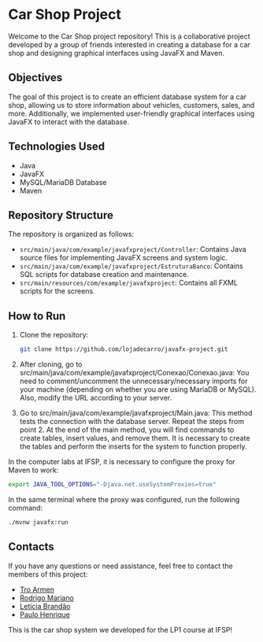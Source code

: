 # Car Shop Project

Welcome to the Car Shop project repository! This is a collaborative project developed by a group of friends interested in creating a database for a car shop and designing graphical interfaces using JavaFX and Maven.

## Objectives

The goal of this project is to create an efficient database system for a car shop, allowing us to store information about vehicles, customers, sales, and more. Additionally, we implemented user-friendly graphical interfaces using JavaFX to interact with the database.

## Technologies Used

- Java
- JavaFX
- MySQL/MariaDB Database
- Maven

## Repository Structure

The repository is organized as follows:

- `src/main/java/com/example/javafxproject/Controller`: Contains Java source files for implementing JavaFX screens and system logic.
- `src/main/java/com/example/javafxproject/EstruturaBanco`: Contains SQL scripts for database creation and maintenance.
- `src/main/resources/com/example/javafxproject`: Contains all FXML scripts for the screens.

## How to Run

1. Clone the repository:
   ```bash
   git clone https://github.com/lojadecarro/javafx-project.git


<!-- Remove the `.git` folder: 
```bash rm -rf .git 
``` 

Initialize a new Git repository, make commits, and push to your remote repository. -->


2. After cloning, go to src/main/java/com/example/javafxproject/Conexao/Conexao.java: You need to comment/uncomment the unnecessary/necessary imports for your machine (depending on whether you are using MariaDB or MySQL). Also, modify the URL according to your server.

3. Go to src/main/java/com/example/javafxproject/Main.java: This method tests the connection with the database server. Repeat the steps from point 2. At the end of the main method, you will find commands to create tables, insert values, and remove them. It is necessary to create the tables and perform the inserts for the system to function properly.

In the computer labs at IFSP, it is necessary to configure the proxy for Maven to work:

```bash
export JAVA_TOOL_OPTIONS="-Djava.net.useSystemProxies=true"
```

In the same terminal where the proxy was configured, run the following command:
```bash
./mvnw javafx:run
```



## Contacts

If you have any questions or need assistance, feel free to contact the members of this project:

- [Tro Armen](https://github.com/troarmen)
- [Rodrigo Mariano](https://github.com/Rodriomariano)
- [Letícia Brandão](https://github.com/lleleal)
- [Paulo Henrique](https://github.com/paulohernrique)

This is the car shop system we developed for the LP1 course at IFSP!
